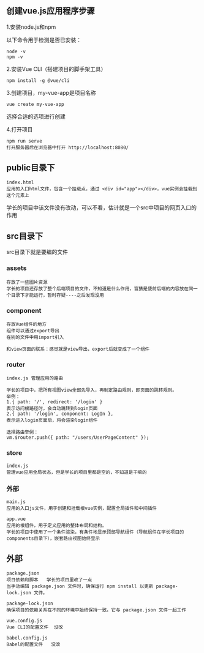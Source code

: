 ## 创建vue.js应用程序步骤

1.安装node.js和npm

以下命令用于检测是否已安装：

```
node -v
npm -v
```

2.安装Vue CLI（搭建项目的脚手架工具）

```
npm install -g @vue/cli
```

3.创建项目，my-vue-app是项目名称

```
vue create my-vue-app
```

选择合适的选项进行创建

4.打开项目

```
npm run serve
打开服务器后在浏览器中打开 http://localhost:8080/
```



## public目录下

```
index.html
应用的入口html文件，包含一个挂载点，通过 <div id="app"></div>，vue实例会挂载到这个元素上
```

学长的项目中该文件没有改动，可以不看，估计就是一个src中项目的网页入口的作用



## src目录下

src目录下就是要编的文件

### assets

```
存放了一些图片资源
学长的项目还存放了整个后端项目的文件，不知道是什么作用，盲猜是使前后端的内容放在同一个目录下才能运行，暂时存疑----之后发现没用
```

### component

```
存放Vue组件的地方
组件可以通过export导出
在别的文件中用import引入

和view页面的联系：感觉就是view导出，export后就变成了一个组件
```



### router

```
index.js 管理应用的路由

学长的项目中，把所有视图view全部先导入，再制定路由规则，即页面的跳转规则。
举例：
1.{ path: '/', redirect: '/login' }
表示访问根路径时，会自动跳转到login页面
2.{ path: '/login', component: LogIn },
表示进入login页面后，将会渲染login组件

选择路由举例：
vm.$router.push({ path: "/users/UserPageContent" }); 
```

### store

```
index.js
管理vue应用全局状态，但是学长的项目里都是空的，不知道是干嘛的
```



### 外部

```
main.js 
应用的入口js文件，用于创建和挂载根vue实例，配置全局插件和中间插件

app.vue
应用的根组件，用于定义应用的整体布局和结构。
学长的项目中使用了一个条件渲染，有条件地显示顶部导航组件（导航组件在学长项目的components目录下），嵌套路由视图始终显示

```



## 外部

```
package.json   
项目依赖和脚本   学长的项目里改了一点
当手动编辑 package.json 文件时，确保运行 npm install 以更新 package-lock.json 文件。

package-lock.json
确保项目的依赖关系在不同的环境中始终保持一致。它与 package.json 文件一起工作

vue.config.js   
Vue CLI的配置文件  没改

babel.config.js
Babel的配置文件   没改
```

